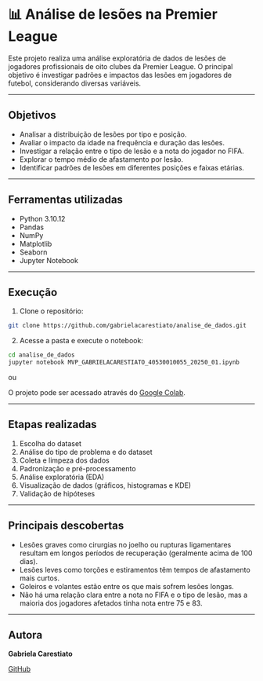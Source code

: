 # 📊 Análise de lesões na Premier League

Este projeto realiza uma análise exploratória de dados de lesões de jogadores profissionais de oito clubes da Premier League. O principal objetivo é investigar padrões e impactos das lesões em jogadores de futebol, considerando diversas variáveis.

---

## Objetivos

- Analisar a distribuição de lesões por tipo e posição.
- Avaliar o impacto da idade na frequência e duração das lesões.
- Investigar a relação entre o tipo de lesão e a nota do jogador no FIFA.
- Explorar o tempo médio de afastamento por lesão.
- Identificar padrões de lesões em diferentes posições e faixas etárias.

---

## Ferramentas utilizadas

- Python 3.10.12  
- Pandas  
- NumPy  
- Matplotlib  
- Seaborn  
- Jupyter Notebook

---

## Execução

1. Clone o repositório:
```bash
git clone https://github.com/gabrielacarestiato/analise_de_dados.git
```

2. Acesse a pasta e execute o notebook:
```bash
cd analise_de_dados
jupyter notebook MVP_GABRIELACARESTIATO_40530010055_20250_01.ipynb
```
ou 

O projeto pode ser acessado através do [Google Colab](https://colab.research.google.com/drive/1e2s17mlqpnBoQaZhMUexZOchvx2SFySe?usp=sharing).

---

## Etapas realizadas

1. Escolha do dataset
2. Análise do tipo de problema e do dataset
3. Coleta e limpeza dos dados  
4. Padronização e pré-processamento  
5. Análise exploratória (EDA)  
6. Visualização de dados (gráficos, histogramas e KDE)  
7. Validação de hipóteses

---

## Principais descobertas

- Lesões graves como cirurgias no joelho ou rupturas ligamentares resultam em longos períodos de recuperação (geralmente acima de 100 dias).
- Lesões leves como torções e estiramentos têm tempos de afastamento mais curtos.
- Goleiros e volantes estão entre os que mais sofrem lesões longas.
- Não há uma relação clara entre a nota no FIFA e o tipo de lesão, mas a maioria dos jogadores afetados tinha nota entre 75 e 83.

---

## Autora

**Gabriela Carestiato** 

[GitHub](https://github.com/gabrielacarestiato)
